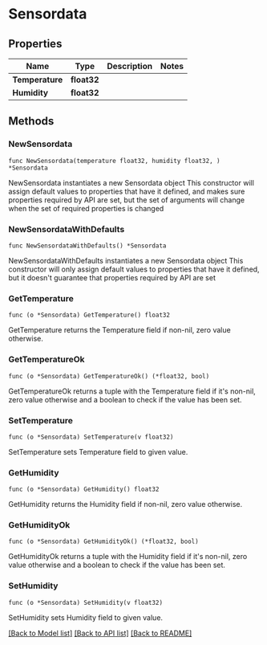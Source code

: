 # Sensordata

## Properties

Name | Type | Description | Notes
------------ | ------------- | ------------- | -------------
**Temperature** | **float32** |  | 
**Humidity** | **float32** |  | 

## Methods

### NewSensordata

`func NewSensordata(temperature float32, humidity float32, ) *Sensordata`

NewSensordata instantiates a new Sensordata object
This constructor will assign default values to properties that have it defined,
and makes sure properties required by API are set, but the set of arguments
will change when the set of required properties is changed

### NewSensordataWithDefaults

`func NewSensordataWithDefaults() *Sensordata`

NewSensordataWithDefaults instantiates a new Sensordata object
This constructor will only assign default values to properties that have it defined,
but it doesn't guarantee that properties required by API are set

### GetTemperature

`func (o *Sensordata) GetTemperature() float32`

GetTemperature returns the Temperature field if non-nil, zero value otherwise.

### GetTemperatureOk

`func (o *Sensordata) GetTemperatureOk() (*float32, bool)`

GetTemperatureOk returns a tuple with the Temperature field if it's non-nil, zero value otherwise
and a boolean to check if the value has been set.

### SetTemperature

`func (o *Sensordata) SetTemperature(v float32)`

SetTemperature sets Temperature field to given value.


### GetHumidity

`func (o *Sensordata) GetHumidity() float32`

GetHumidity returns the Humidity field if non-nil, zero value otherwise.

### GetHumidityOk

`func (o *Sensordata) GetHumidityOk() (*float32, bool)`

GetHumidityOk returns a tuple with the Humidity field if it's non-nil, zero value otherwise
and a boolean to check if the value has been set.

### SetHumidity

`func (o *Sensordata) SetHumidity(v float32)`

SetHumidity sets Humidity field to given value.



[[Back to Model list]](../README.md#documentation-for-models) [[Back to API list]](../README.md#documentation-for-api-endpoints) [[Back to README]](../README.md)


